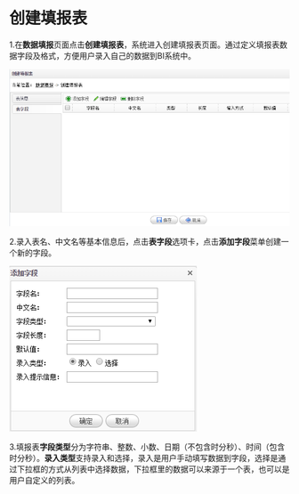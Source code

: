 # 创建填报表

1.在**数据填报**页面点击**创建填报表**，系统进入创建填报表页面。通过定义填报表数据字段及格式，方便用户录入自己的数据到BI系统中。

![填报表](QQ图片20161207161142.png)

2.录入表名、中文名等基本信息后，点击**表字段**选项卡，点击**添加字段**菜单创建一个新的字段。

![字段类型](QQ图片20161207161900.png)

3.填报表**字段类型**分为字符串、整数、小数、日期（不包含时分秒）、时间（包含时分秒）。**录入类型**支持录入和选择，录入是用户手动填写数据到字段，选择是通过下拉框的方式从列表中选择数据，下拉框里的数据可以来源于一个表，也可以是用户自定义的列表。